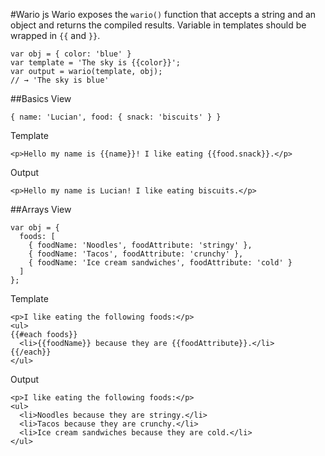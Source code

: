 #Wario js
Wario exposes the `wario()` function that accepts a string and an object and
returns the compiled results. Variable in templates should be wrapped in `{{` and `}}`.

```
var obj = { color: 'blue' }
var template = 'The sky is {{color}}';
var output = wario(template, obj);
// → 'The sky is blue'
```

##Basics
View  
```
{ name: 'Lucian', food: { snack: 'biscuits' } }
```

Template  
```
<p>Hello my name is {{name}}! I like eating {{food.snack}}.</p>
```

Output  
```
<p>Hello my name is Lucian! I like eating biscuits.</p>
```

##Arrays
View  
```
var obj = {
  foods: [
    { foodName: 'Noodles', foodAttribute: 'stringy' },
    { foodName: 'Tacos', foodAttribute: 'crunchy' },
    { foodName: 'Ice cream sandwiches', foodAttribute: 'cold' }
  ]
};
```

Template  
```
<p>I like eating the following foods:</p>
<ul>
{{#each foods}}
  <li>{{foodName}} because they are {{foodAttribute}}.</li>
{{/each}}
</ul>
```

Output  
```
<p>I like eating the following foods:</p>
<ul>
  <li>Noodles because they are stringy.</li>
  <li>Tacos because they are crunchy.</li>
  <li>Ice cream sandwiches because they are cold.</li>
</ul>
```

